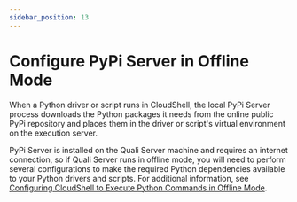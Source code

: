 ```yaml
---
sidebar_position: 13
---
```


# Configure PyPi Server in Offline Mode

When a Python driver or script runs in CloudShell, the local PyPi Server process downloads the Python packages it needs from the online public PyPi repository and places them in the driver or script's virtual environment on the execution server.

PyPi Server is installed on the Quali Server machine and requires an internet connection, so if Quali Server runs in offline mode, you will need to perform several configurations to make the required Python dependencies available to your Python drivers and scripts. For additional information, see [Configuring CloudShell to Execute Python Commands in Offline Mode](../../../admin/cloudshell-execution-server-configurations/setting-up-python-virtual-environments/configuring-cloudshell-to-execute-python-commands-in-offline-mode.md).